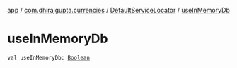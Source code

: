 [app](../../index.md) / [com.dhirajgupta.currencies](../index.md) / [DefaultServiceLocator](index.md) / [useInMemoryDb](./use-in-memory-db.md)

# useInMemoryDb

`val useInMemoryDb: `[`Boolean`](https://kotlinlang.org/api/latest/jvm/stdlib/kotlin/-boolean/index.html)